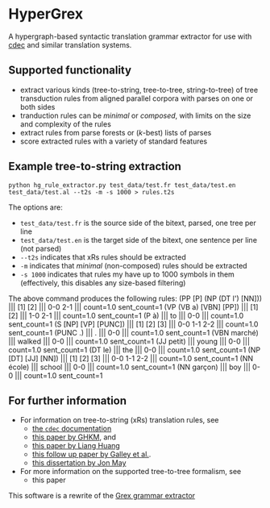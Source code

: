 HyperGrex
=========

A hypergraph-based syntactic translation grammar extractor for use with [cdec](http://www.cdec-decoder.org/) and similar translation systems.

## Supported functionality

 * extract various kinds (tree-to-string, tree-to-tree, string-to-tree) of tree transduction rules from aligned parallel corpora with parses on one or both sides
 * tranduction rules can be *minimal* or *composed*, with limits on the size and complexity of the rules
 * extract rules from parse forests or (*k*-best) lists of parses
 * score extracted rules with a variety of standard features

## Example tree-to-string extraction

    python hg_rule_extractor.py test_data/test.fr test_data/test.en test_data/test.al --t2s -m -s 1000 > rules.t2s

The options are:
 * `test_data/test.fr` is the source side of the bitext, parsed, one tree per line
 * `test_data/test.en` is the target side of the bitext, one sentence per line (not parsed)
 * `--t2s` indicates that xRs rules should be extracted
 * `-m` indicates that *minimal* (non-composed) rules should be extracted
 * `-s 1000` indicates that rules my have up to 1000 symbols in them (effectively, this disables any size-based filtering)

The above command produces the following rules:
    (PP [P] (NP (DT l') [NN])) ||| [1] [2] ||| 0-0 2-1 ||| count=1.0 sent_count=1
    (VP (VB a) [VBN] [PP]) ||| [1] [2] ||| 1-0 2-1 ||| count=1.0 sent_count=1
    (P à) ||| to ||| 0-0 ||| count=1.0 sent_count=1
    (S [NP] [VP] [PUNC]) ||| [1] [2] [3] ||| 0-0 1-1 2-2 ||| count=1.0 sent_count=1
    (PUNC .) ||| . ||| 0-0 ||| count=1.0 sent_count=1
    (VBN marché) ||| walked ||| 0-0 ||| count=1.0 sent_count=1
    (JJ petit) ||| young ||| 0-0 ||| count=1.0 sent_count=1
    (DT le) ||| the ||| 0-0 ||| count=1.0 sent_count=1
    (NP [DT] [JJ] [NN]) ||| [1] [2] [3] ||| 0-0 1-1 2-2 ||| count=1.0 sent_count=1
    (NN école) ||| school ||| 0-0 ||| count=1.0 sent_count=1
    (NN garçon) ||| boy ||| 0-0 ||| count=1.0 sent_count=1

## For further information

 * For information on tree-to-string (xRs) translation rules, see
   * [the `cdec` documentation](http://www.cdec-decoder.org/concepts/xrs.html)
   * [this paper by GHKM](http://www.aclweb.org/anthology/N/N04/N04-1035.pdf), and
   * [this paper by Liang Huang](http://www.cis.upenn.edu/~lhuang3/amta06-sdtedl.pdf)
   * [this follow up paper by Galley et al.](http://www.cs.columbia.edu/nlp/papers/2006/galley_al_06.pdf).
   * [this dissertation by Jon May](http://www.isi.edu/~jonmay/pubs/thesis_ss.pdf)
 * For more information on the supported tree-to-tree formalism, see
   * this paper

This software is a rewrite of the [Grex grammar extractor](https://github.com/ghanneman/grex)

